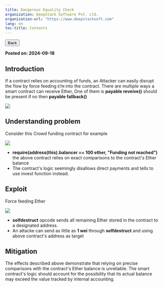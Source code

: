 ```yaml
---
title: Dangerous Equality Check
organization: DeepStack Software Pvt. Ltd.
organization-url: "https://www.deepstacksoft.com"
lang: en
toc-title: Contents
---
```


<nav>
  <a href="index.html"><button>Back</button></a>
</nav>

**Posted on: 2024-09-18**

## Introduction

If a contract relies on accounting of funds, an Attacker can easily disrupt the flow by force feeding `ETH` into the contract. There are multiple ways a smart contract can receive Ether, One of them is **payable reveive()** should be present if no then **payable fallback()**

![](blogs/codeblocks/codeblock-0.png)

## Understanding problem

Consider this Crowd funding contract for example

![](blogs/codeblocks/codeblock-1.png)

- **require(address(this).balancer == 100 ether, "Funding not reached")** the above contract relies on exact comparisons to the contract's Ether balance
- The contract's logic seemingly disallows direct payments and tells to use invest function instead.

## Exploit

Force feeding Ether

![](blogs/codeblocks/codeblock-2.png)

- **selfdestruct** opcode sends all remaining Ether stored in the contract to a designated address.
- An attacke can send as little as **1 wei** through **selfdestruct** and using above contract's address as target

## Mitigation

The effects described above demonstrate that relying on precise comparisons with the contract's Ether balance is unreliable. The smart contract's logic should account for the possibility that its actual balance may exceed the value tracked by internal accounting.
